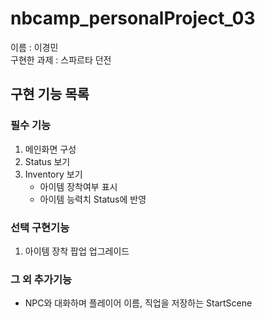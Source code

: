 # nbcamp_personalProject_03  
이름 : 이경민  
구현한 과제 : 스파르타 던전  

## 구현 기능 목록  
### 필수 기능  
1. 메인화면 구성
2. Status 보기
3. Inventory 보기
   - 아이템 장착여부 표시
   - 아이템 능력치 Status에 반영

### 선택 구현기능  
1. 아이템 장착 팝업 업그레이드

### 그 외 추가기능  
- NPC와 대화하며 플레이어 이름, 직업을 저장하는 StartScene
  
